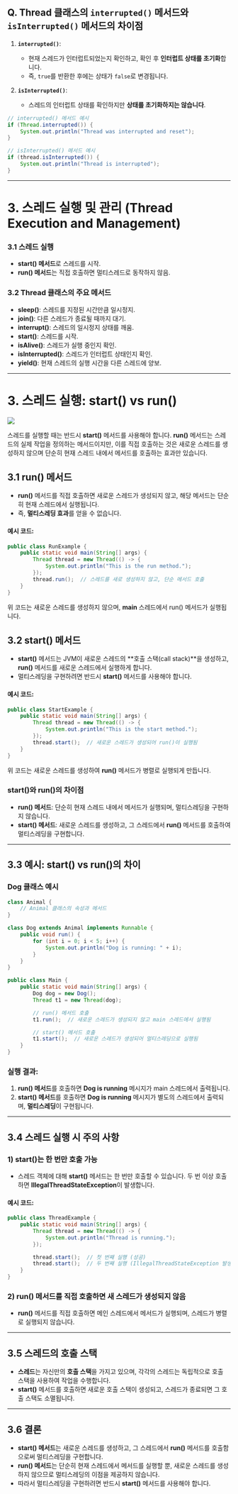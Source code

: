 ## Q. Thread 클래스의 `interrupted()` 메서드와 `isInterrupted()` 메서드의 차이점
1. **`interrupted()`**:
    - 현재 스레드가 인터럽트되었는지 확인하고, 확인 후 **인터럽트 상태를 초기화**합니다.
    - 즉, `true`를 반환한 후에는 상태가 `false`로 변경됩니다.

2. **`isInterrupted()`**:
    - 스레드의 인터럽트 상태를 확인하지만 **상태를 초기화하지는 않습니다**.
```java
// interrupted() 메서드 예시
if (Thread.interrupted()) {
    System.out.println("Thread was interrupted and reset");
}

// isInterrupted() 메서드 예시
if (thread.isInterrupted()) {
    System.out.println("Thread is interrupted");
}
```

---

# 3. 스레드 실행 및 관리 (Thread Execution and Management)

### 3.1 **스레드 실행**
- **start() 메서드**로 스레드를 시작.
- **run() 메서드**는 직접 호출하면 멀티스레드로 동작하지 않음.

### 3.2 **Thread 클래스의 주요 메서드**
- **sleep()**: 스레드를 지정된 시간만큼 일시정지.
- **join()**: 다른 스레드가 종료될 때까지 대기.
- **interrupt()**: 스레드의 일시정지 상태를 깨움.
- **start()**: 스레드를 시작.
- **isAlive()**: 스레드가 실행 중인지 확인.
- **isInterrupted()**: 스레드가 인터럽트 상태인지 확인.
- **yield()**: 현재 스레드의 실행 시간을 다른 스레드에 양보.

---

# 3. 스레드 실행: start() vs run()
![](https://i.ibb.co/dLfkmSV/img.png)

스레드를 실행할 때는 반드시 **start()** 메서드를 사용해야 합니다. **run()** 메서드는 스레드의 실제 작업을 정의하는 메서드이지만, 이를 직접 호출하는 것은 새로운 스레드를 생성하지 않으며 단순히 현재 스레드 내에서 메서드를 호출하는 효과만 있습니다.

## 3.1 **run() 메서드**

- **run()** 메서드를 직접 호출하면 새로운 스레드가 생성되지 않고, 해당 메서드는 단순히 현재 스레드에서 실행됩니다.
- 즉, **멀티스레딩 효과**를 얻을 수 없습니다.

#### 예시 코드:
```java
public class RunExample {
    public static void main(String[] args) {
        Thread thread = new Thread(() -> {
            System.out.println("This is the run method.");
        });
        thread.run();  // 스레드를 새로 생성하지 않고, 단순 메서드 호출
    }
}
```
위 코드는 새로운 스레드를 생성하지 않으며, **main** 스레드에서 run() 메서드가 실행됩니다.

## 3.2 **start() 메서드**

- **start()** 메서드는 JVM이 새로운 스레드의 **호출 스택(call stack)**을 생성하고, **run()** 메서드를 새로운 스레드에서 실행하게 합니다.
- 멀티스레딩을 구현하려면 반드시 **start()** 메서드를 사용해야 합니다.

#### 예시 코드:
```java
public class StartExample {
    public static void main(String[] args) {
        Thread thread = new Thread(() -> {
            System.out.println("This is the start method.");
        });
        thread.start();  // 새로운 스레드가 생성되어 run()이 실행됨
    }
}
```
위 코드는 새로운 스레드를 생성하여 **run()** 메서드가 병렬로 실행되게 만듭니다.

### **start()와 run()의 차이점**
- **run() 메서드**: 단순히 현재 스레드 내에서 메서드가 실행되며, 멀티스레딩을 구현하지 않습니다.
- **start() 메서드**: 새로운 스레드를 생성하고, 그 스레드에서 **run()** 메서드를 호출하여 멀티스레딩을 구현합니다.

---

## 3.3 예시: start() vs run()의 차이

### Dog 클래스 예시
```java
class Animal {
    // Animal 클래스의 속성과 메서드
}

class Dog extends Animal implements Runnable {
    public void run() {
        for (int i = 0; i < 5; i++) {
            System.out.println("Dog is running: " + i);
        }
    }
}

public class Main {
    public static void main(String[] args) {
        Dog dog = new Dog();
        Thread t1 = new Thread(dog);

        // run() 메서드 호출
        t1.run();  // 새로운 스레드가 생성되지 않고 main 스레드에서 실행됨

        // start() 메서드 호출
        t1.start();  // 새로운 스레드가 생성되어 멀티스레딩으로 실행됨
    }
}
```

### 실행 결과:
1. **run() 메서드**를 호출하면 **Dog is running** 메시지가 main 스레드에서 출력됩니다.
2. **start() 메서드**를 호출하면 **Dog is running** 메시지가 별도의 스레드에서 출력되며, **멀티스레딩**이 구현됩니다.

---

## 3.4 스레드 실행 시 주의 사항

### 1) **start()는 한 번만 호출 가능**
- 스레드 객체에 대해 **start()** 메서드는 한 번만 호출할 수 있습니다. 두 번 이상 호출하면 **IllegalThreadStateException**이 발생합니다.

#### 예시 코드:
```java
public class ThreadExample {
    public static void main(String[] args) {
        Thread thread = new Thread(() -> {
            System.out.println("Thread is running.");
        });

        thread.start();  // 첫 번째 실행 (성공)
        thread.start();  // 두 번째 실행 (IllegalThreadStateException 발생)
    }
}
```

### 2) **run() 메서드를 직접 호출하면 새 스레드가 생성되지 않음**
- **run()** 메서드를 직접 호출하면 메인 스레드에서 메서드가 실행되며, 스레드가 병렬로 실행되지 않습니다.

---

## 3.5 스레드의 호출 스택

- **스레드**는 자신만의 **호출 스택**을 가지고 있으며, 각각의 스레드는 독립적으로 호출 스택을 사용하여 작업을 수행합니다.
- **start()** 메서드를 호출하면 새로운 호출 스택이 생성되고, 스레드가 종료되면 그 호출 스택도 소멸됩니다.

---

## 3.6 결론

- **start() 메서드**는 새로운 스레드를 생성하고, 그 스레드에서 **run()** 메서드를 호출함으로써 멀티스레딩을 구현합니다.
- **run() 메서드**는 단순히 현재 스레드에서 메서드를 실행할 뿐, 새로운 스레드를 생성하지 않으므로 멀티스레딩의 이점을 제공하지 않습니다.
- 따라서 멀티스레딩을 구현하려면 반드시 **start()** 메서드를 사용해야 합니다.

